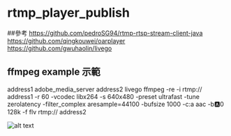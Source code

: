 # rtmp_player_publish

##參考
https://github.com/pedroSG94/rtmp-rtsp-stream-client-java
https://github.com/qingkouwei/oarplayer
https://github.com/gwuhaolin/livego

## ffmpeg example 示範
address1 adobe_media_server
address2 livego
ffmpeg -re -i rtmp:// address1 -r 60 -vcodec libx264 -s 640x480 -preset ultrafast -tune  zerolatency  -filter_complex aresample=44100  -bufsize 1000 -c:a aac -b:a:0 128k -f flv rtmp:// address2


![alt text](https://i.imgur.com/WahFcc2.png)
